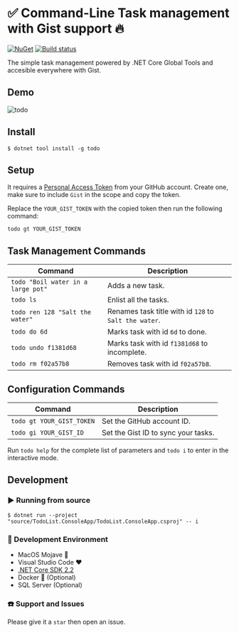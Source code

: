 # :white_check_mark: Command-Line Task management with Gist support :fire:
<a href="https://www.nuget.org/packages/todo/" rel="todo">![NuGet](https://buildstats.info/nuget/todo)</a> [![Build status](https://ci.appveyor.com/api/projects/status/so416rowstopr46r/branch/master?svg=true)](https://ci.appveyor.com/project/ivanpaulovich/todo/branch/master)

The simple task management powered by .NET Core Global Tools and accesible everywhere with Gist.

## Demo

![todo](https://github.com/ivanpaulovich/todo/raw/master/todo.gif "todo")

## Install

```
$ dotnet tool install -g todo
```

## Setup

It requires a [Personal Access Token](https://github.com/settings/tokens) from your GitHub account. Create one, make sure to include `Gist` in the scope and copy the token. 

Replace the `YOUR_GIST_TOKEN` with the copied token then run the following command:

```
todo gt YOUR_GIST_TOKEN
```

## Task Management Commands

| Command  |  Description |
|---|---|
| `todo "Boil water in a large pot"`  |  Adds a new task. |
| `todo ls`  |  Enlist all the tasks. |
| `todo ren 128 "Salt the water"` |  Renames task title with id `128` to `Salt the water`. |
| `todo do 6d` | Marks task with id `6d` to done. |
| `todo undo f1381d68` | Marks task with id `f1381d68` to incomplete. |
| `todo rm f02a57b8` | Removes task with id `f02a57b8`. |

## Configuration Commands

| Command  |  Description |
|---|---|
| `todo gt YOUR_GIST_TOKEN` | Set the GitHub account ID. |
| `todo gi YOUR_GIST_ID` | Set the Gist ID to sync your tasks. |

Run `todo help` for the complete list of parameters and `todo i` to enter in the interactive mode.

## Development

### :arrow_forward: Running from source

```
$ dotnet run --project "source/TodoList.ConsoleApp/TodoList.ConsoleApp.csproj" -- i
```

### :checkered_flag: Development Environment

* MacOS Mojave :apple:
* Visual Studio Code :heart:
* [.NET Core SDK 2.2](https://www.microsoft.com/net/download/dotnet-core/2.2)
* Docker :whale: (Optional)
* SQL Server (Optional)

### :telephone: Support and Issues

Please give it a `star` then open an issue.
